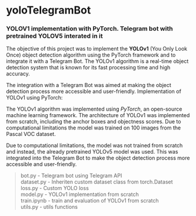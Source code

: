 # yoloTelegramBot
### YOLOV1 implementation with PyTorch.  Telegram bot with pretrained YOLOV5 interated in it


The objective of this project was to implement the **YOLOv1** (You Only Look Once) object detection algorithm using the PyTorch framework and to integrate it with a Telegram Bot. The YOLOv1 algorithm is a real-time object detection system that is known for its fast processing time and high accuracy. 

The integration with a Telegram Bot was aimed at making the object detection process more accessible and user-friendly.
Implementation of YOLOv1 using PyTorch:


The YOLOv1 algorithm was implemented using *PyTorch*, an open-source machine learning framework. The architecture of YOLOv1 was implemented from scratch, including the anchor boxes and objectness scores. Due to computational limitations the model was trained on 100 images from the Pascal VOC dataset.


Due to computational limitations, the model was not trained from scratch and instead, the already pretrained YOLOv5 model was used. This was integrated into the Telegram Bot to make the object detection process more accessible and user-friendly.

> bot.py - Telegram bot using Telegram API <br>
> dataset.py - Inheriten custom dataset class from torch.Dataset <br>
> loss.py - Custom YOLO loss <br>
> model.py - YOLOv1 implementation from scratch <br>
> train.ipynb - train and evaluation of YOLOv1 from scratch <br>
> utils.py - utils functions <br>
